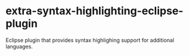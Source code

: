 # extra-syntax-highlighting-eclipse-plugin
Eclipse plugin that provides syntax highlighing support for additional languages.

